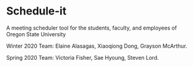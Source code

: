 # Schedule-it
A meeting scheduler tool for the students, faculty, and employees of Oregon State University

Winter 2020 Team: Elaine Alasagas, Xiaoqiong Dong, Grayson McArthur.

Spring 2020 Team: Victoria Fisher, Sae Hyoung, Steven Lord.
